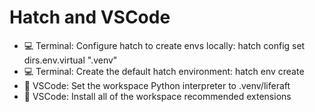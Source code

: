 # Hatch and VSCode

- 💻 Terminal: Configure hatch to create envs locally: hatch config set dirs.env.virtual ".venv"
- 💻 Terminal: Create the default hatch environment: hatch env create
- 📝 VSCode: Set the workspace Python interpreter to .venv/liferaft
- 📲 VSCode: Install all of the workspace recommended extensions
